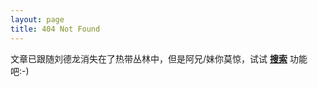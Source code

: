 ```yaml
---
layout: page
title: 404 Not Found
---
```

文章已跟随刘德龙消失在了热带丛林中，但是阿兄/妹你莫惊，试试 [**搜索**](/search.html) 功能吧:-)
